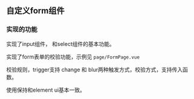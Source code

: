 ## 自定义form组件

### 实现的功能
实现了input组件， 和select组件的基本功能。

实现了form表单的校验功能，示例见 `page/FormPage.vue`

校验规则，trigger支持 change 和 blur两种触发方式，校验方式，支持传入函数。

使用保持和element ui基本一致。


